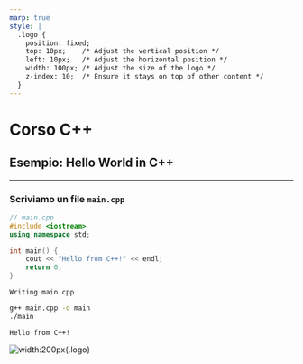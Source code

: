 ```yaml
---
marp: true
style: |
  .logo {
    position: fixed;
    top: 10px;    /* Adjust the vertical position */
    left: 10px;   /* Adjust the horizontal position */
    width: 100px; /* Adjust the size of the logo */
    z-index: 10;  /* Ensure it stays on top of other content */
  }
---
```



# Corso C++

## Esempio: Hello World in C++

---

### Scriviamo un file `main.cpp`

```cpp
// main.cpp
#include <iostream>
using namespace std;

int main() {
    cout << "Hello from C++!" << endl;
    return 0;
}
```

    Writing main.cpp

```bash
g++ main.cpp -o main
./main
```

    Hello from C++!


![width:200px](https://muralsyourway.vtexassets.com/arquivos/ids/236366/Black-Marble-Texture-Wallpaper-Mural.jpg?v=638164405494500000){.logo}